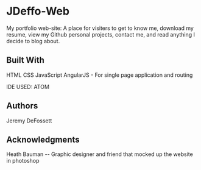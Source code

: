 # JDeffo-Web

My portfolio web-site: A place for visiters to get to know me, download my resume, view my Github personal projects, contact me, and read anything I decide to blog about.  

## Built With

HTML
CSS
JavaScript
AngularJS - For single page application and routing

IDE USED: ATOM

## Authors

Jeremy DeFossett

## Acknowledgments

Heath Bauman -- Graphic designer and friend that mocked up the website in photoshop
